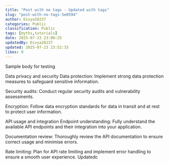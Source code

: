 ```yaml
---
title: "Post with no tags - Updated with tags"
slug: "post-with-no-tags-5e0594"
author: Divya28237
categories: Public
classification: Public
tags: [myths,tutorials]
date: 2025-07-23 23:00:25 
updatedBy: Divya28237
updated: 2025-07-23 23:52:33 
likes: 0
---
```


Sample body for testing

Data privacy and security
Data protection: Implement strong data protection measures to safeguard sensitive information.

Security audits: Conduct regular security audits and vulnerability assessments.

Encryption: Follow data encryption standards for data in transit and at rest to protect user information.

API usage and integration
Endpoint understanding: Fully understand the available API endpoints and their integration into your application.

Documentation review: Thoroughly review the API documentation to ensure correct usage and minimise errors.

Rate limiting: Plan for API rate limiting and implement error handling to ensure a smooth user experience. Updatedc